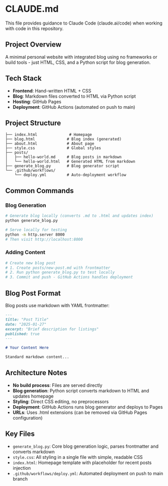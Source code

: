 # CLAUDE.md

This file provides guidance to Claude Code (claude.ai/code) when working with code in this repository.

## Project Overview

A minimal personal website with integrated blog using no frameworks or build tools - just HTML, CSS, and a Python script for blog generation.

## Tech Stack

- **Frontend**: Hand-written HTML + CSS
- **Blog**: Markdown files converted to HTML via Python script
- **Hosting**: GitHub Pages
- **Deployment**: GitHub Actions (automated on push to main)

## Project Structure

```
├── index.html              # Homepage
├── blog.html              # Blog index (generated)
├── about.html             # About page
├── style.css              # Global styles
├── posts/
│   ├── hello-world.md     # Blog posts in markdown
│   └── hello-world.html   # Generated HTML from markdown
├── generate_blog.py       # Blog generator script
└── .github/workflows/
    └── deploy.yml         # Auto-deployment workflow
```

## Common Commands

### Blog Generation
```bash
# Generate blog locally (converts .md to .html and updates index)
python generate_blog.py

# Serve locally for testing
python -m http.server 8000
# Then visit http://localhost:8000
```

### Adding Content
```bash
# Create new blog post
# 1. Create posts/new-post.md with frontmatter
# 2. Run python generate_blog.py to test locally
# 3. Commit and push - GitHub Actions handles deployment
```

## Blog Post Format

Blog posts use markdown with YAML frontmatter:

```markdown
---
title: "Post Title"
date: "2025-01-27"
excerpt: "Brief description for listings"
published: true
---

# Your Content Here

Standard markdown content...
```

## Architecture Notes

- **No build process**: Files are served directly
- **Blog generation**: Python script converts markdown to HTML and updates homepage
- **Styling**: Direct CSS editing, no preprocessors
- **Deployment**: GitHub Actions runs blog generator and deploys to Pages
- **URLs**: Uses .html extensions (can be removed via GitHub Pages configuration)

## Key Files

- `generate_blog.py`: Core blog generation logic, parses frontmatter and converts markdown
- `style.css`: All styling in a single file with simple, readable CSS
- `index.html`: Homepage template with placeholder for recent posts injection
- `.github/workflows/deploy.yml`: Automated deployment on push to main branch
